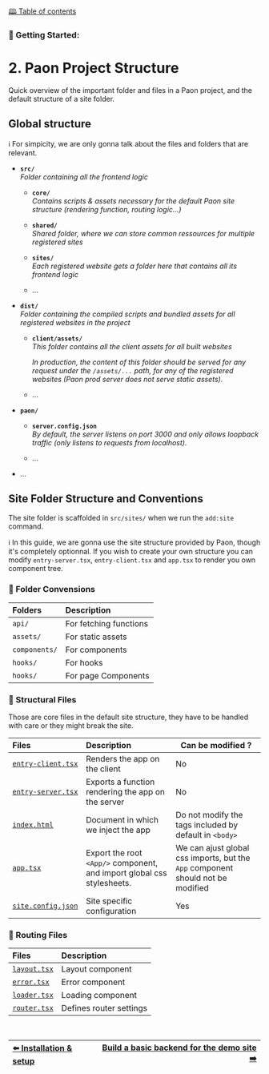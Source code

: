[🕮 Table of contents](/Readme.md)

### 🦚 Getting Started: 

# 2. Paon Project Structure

Quick overview of the important folder and files in a Paon project, and the default structure of a site folder.

## Global structure

ℹ️ For simpicity, we are only gonna talk about the files and folders that are relevant.

- **`src/`**\
    *Folder containing all the frontend logic* 

    - **`core/`**\
        *Contains scripts & assets necessary for the default Paon site structure (rendering function, routing logic...)* 

    - **`shared/`**\
        *Shared folder, where we can store common ressources for multiple registered sites* 
    
    - **`sites/`**\
        *Each registered website gets a folder here that contains all its frontend logic* 

    - ...

- **`dist/`**\
    *Folder containing the compiled scripts and bundled assets for all registered websites in the project* 

    - **`client/assets/`**\
        *This folder contains all the client assets for all built websites*

        *In production, the content of this folder should be served for any request under the `/assets/...` path, for any of the registered websites (Paon prod server does not serve static assets).*
    
    - ...

- **`paon/`**

    - **`server.config.json`**\
        *By default, the server listens on port 3000 and only allows loopback traffic (only listens to requests from localhost).*
    
    - ...

- ...

## Site Folder Structure and Conventions

The site folder is scaffolded in `src/sites/` when we run the `add:site` command.

ℹ️ In this guide, we are gonna use the site structure provided by Paon, though it's completely optionnal. If you wish to create your own structure you can modify `entry-server.tsx`, `entry-client.tsx` and `app.tsx` to render you own component tree.

### 📁 Folder Convensions

| Folders | Description |
| :- | :- |
| `api/` | For fetching functions |
| `assets/` | For static assets |
| `components/` | For components |
| `hooks/` | For hooks |
| `hooks/` | For page Components |


### 📄 Structural Files

Those are core files in the default site structure, they have to be handled with care or they might break the site.

| Files | Description | Can be modified ? |
| :- | :- | - |
| [`entry-client.tsx`](/documentation/references/site-files.md#entry-clienttsx) | Renders the app on the client | No |
| [`entry-server.tsx`](/documentation/references/site-files.md#entry-servertsx) | Exports a function rendering the app on the server | No |
| [`index.html`](/documentation/references/site-files.md#indexhtml) | Document in which we inject the app | Do not modify the tags included by default in `<body>`  |
| [`app.tsx`](/documentation/references/site-files.md#apptsx) | Export the root `<App/>` component, and import global css stylesheets. | We can ajust global css imports, but the `App` component should not be modified |
| [`site.config.json`](/documentation/references/site-files.md#siteconfigjson) | Site specific configuration | Yes |

### 📄 Routing Files

| Files | Description |
| :- | :- | 
| [`layout.tsx`](/documentation/references/site-files.md#layouttsx) | Layout component |
| [`error.tsx`](/documentation/references/site-files.md#errortsx) | Error component |
| [`loader.tsx`](/documentation/references/site-files.md#loadertsx) | Loading component |
| [`router.tsx`](/documentation/references/site-files.md#routertsx) | Defines router settings |

<br/>

| [⬅️ Installation & setup](/documentation/getting-started/1-setup.md) | [Build a basic backend for the demo site ➡️](/documentation/getting-started/3-api.md) |
| :--- | ----: |